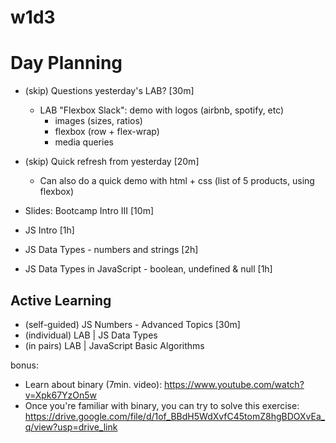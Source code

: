 
# w1d3




# Day Planning 

- (skip) Questions yesterday's LAB? [30m]
  - LAB "Flexbox Slack": demo with logos (airbnb, spotify, etc)
    - images (sizes, ratios)
    - flexbox (row + flex-wrap)
    - media queries

- (skip) Quick refresh from yesterday [20m]
  - Can also do a quick demo with html + css (list of 5 products, using flexbox)

- Slides: Bootcamp Intro III [10m]
- JS Intro [1h]
- JS Data Types - numbers and strings [2h]
- JS Data Types in JavaScript - boolean, undefined & null [1h]



## Active Learning

- (self-guided) JS Numbers - Advanced Topics [30m]
- (individual) LAB | JS Data Types
- (in pairs) LAB | JavaScript Basic Algorithms

bonus:
  - Learn about binary (7min. video): https://www.youtube.com/watch?v=Xpk67YzOn5w
  - Once you're familiar with binary, you can try to solve this exercise: https://drive.google.com/file/d/1of_BBdH5WdXvfC45tomZ8hgBDOXvEa_q/view?usp=drive_link

<!-- @LT: students find workload relatively light today -->

<!-- 
@todo: add further iterations to today's labs:
- e.g. create a function that takes a string in binary and returns it's decimal value (note: we still haven't seen functions but the function declaration can be given) + research / watch a video on "binary"
-->


<!--

(bonus) LAB | JS Strings Cardio
https://github.com/ironhack-labs/lab-js-strings-cardio

(note: this lab is quite easy/simple)

-->
